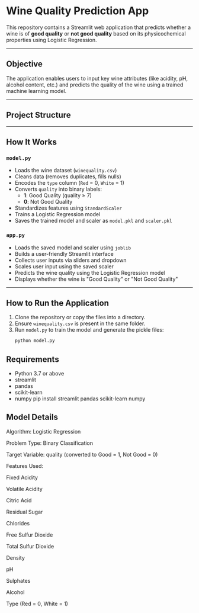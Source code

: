 # Wine Quality Prediction App

This repository contains a Streamlit web application that predicts whether a wine is of **good quality** or **not good quality** based on its physicochemical properties using Logistic Regression.

---

## Objective

The application enables users to input key wine attributes (like acidity, pH, alcohol content, etc.) and predicts the quality of the wine using a trained machine learning model.

---

## Project Structure


---

## How It Works

### `model.py`
- Loads the wine dataset (`winequality.csv`)
- Cleans data (removes duplicates, fills nulls)
- Encodes the `type` column (`Red` = 0, `White` = 1)
- Converts `quality` into binary labels:
  - **1**: Good Quality (quality ≥ 7)
  - **0**: Not Good Quality
- Standardizes features using `StandardScaler`
- Trains a Logistic Regression model
- Saves the trained model and scaler as `model.pkl` and `scaler.pkl`

### `app.py`
- Loads the saved model and scaler using `joblib`
- Builds a user-friendly Streamlit interface
- Collects user inputs via sliders and dropdown
- Scales user input using the saved scaler
- Predicts the wine quality using the Logistic Regression model
- Displays whether the wine is "Good Quality" or "Not Good Quality"

---

## How to Run the Application

1. Clone the repository or copy the files into a directory.
2. Ensure `winequality.csv` is present in the same folder.
3. Run `model.py` to train the model and generate the pickle files:
   ```bash
   python model.py

## Requirements
- Python 3.7 or above
- streamlit
- pandas
- scikit-learn
- numpy
pip install streamlit pandas scikit-learn numpy


## Model Details
Algorithm: Logistic Regression

Problem Type: Binary Classification

Target Variable: quality (converted to Good = 1, Not Good = 0)

Features Used:

Fixed Acidity

Volatile Acidity

Citric Acid

Residual Sugar

Chlorides

Free Sulfur Dioxide

Total Sulfur Dioxide

Density

pH

Sulphates

Alcohol

Type (Red = 0, White = 1)

